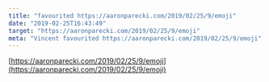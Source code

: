 ```yaml
---
title: "favourited https://aaronparecki.com/2019/02/25/9/emoji"
date: "2019-02-25T16:43:49"
target: "https://aaronparecki.com/2019/02/25/9/emoji"
meta: "Vincent favourited https://aaronparecki.com/2019/02/25/9/emoji"
---
```

[https://aaronparecki.com/2019/02/25/9/emoji](https://aaronparecki.com/2019/02/25/9/emoji)
